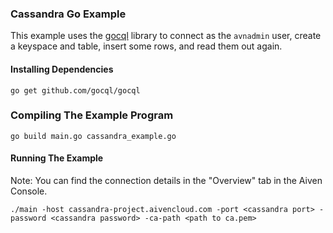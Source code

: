 ### Cassandra Go Example

This example uses the [gocql](https://godoc.org/github.com/gocql/gocql) library to connect as the `avnadmin` user, create a keyspace and table, insert some rows, and read them out again.

#### Installing Dependencies  

```
go get github.com/gocql/gocql
```

### Compiling The Example Program

```
go build main.go cassandra_example.go
```

#### Running The Example
Note: You can find the connection details in the "Overview" tab in the Aiven Console.
```
./main -host cassandra-project.aivencloud.com -port <cassandra port> -password <cassandra password> -ca-path <path to ca.pem>
```
